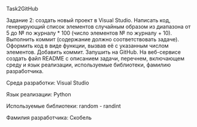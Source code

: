 Task2GitHub

Задание 2: создать новый проект в Visual Studio. 
Написать код, генерирующий список элементов случайным образом из диапазона от 5 до № по журналу * 100 (число элементов № по журналу + 10). 
Выполнить коммит (содержание должно соответствовать задаче).
Оформить код в виде функции, вызвав её с указанным числом элементов. 
Добавить коммит. Запушить на GitHub. 
На веб-сервисе создать файл README с описанием задачи, перечнем, включающем среду и язык реализации, используемые библиотеки, фамилию разработчика.

Среда разработки: Visual Studio

Язык реализации: Python

Используемые библиотеки: random - randint

Фамилия разработчика: Скобель
